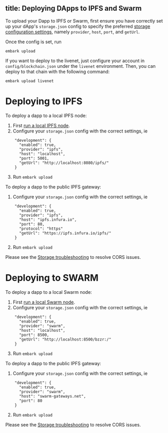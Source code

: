 title: Deploying DApps to IPFS and Swarm
---
To upload your Dapp to IPFS or Swarm, first ensure you have correctly set up your dApp's `storage.json` config to specify the preferred [storage configuration settings](./storage.html)</a>, namely `provider`, `host`, `port`, and `getUrl`.

Once the config is set, run
```
embark upload
```
If you want to deploy to the livenet, just configure your account in `config/blockchain.json` under the `livenet` environment. Then, you can deploy to that chain with the following command:
```
embark upload livenet
```

Deploying to IPFS
=================
To deploy a dapp to a local IPFS node:
1. First [run a local IPFS node](https://ipfs.io/docs/getting-started/).
2. Configure your `storage.json` config with the correct settings, ie
```
    "development": {
      "enabled": true,
      "provider": "ipfs",
      "host": "localhost",
      "port": 5001,
      "getUrl": "http://localhost:8080/ipfs/"
    }
```
3. Run `embark upload`

To deploy a dapp to the public IPFS gateway:
1. Configure your `storage.json` config with the correct settings, ie
```
    "development": {
      "enabled": true,
      "provider": "ipfs",
      "host": "ipfs.infura.io",
      "port": 80,
      "protocol": "https"
      "getUrl": "https://ipfs.infura.io/ipfs/"
    }
```
2. Run `embark upload` 

Please see the [Storage troubleshooting](./storage#troubleshooting) to resolve CORS issues.

Deploying to SWARM
==================
To deploy a dapp to a local Swarm node:
1. First [run a local Swarm node](http://swarm-guide.readthedocs.io/en/latest/runninganode.html).
2. Configure your `storage.json` config with the correct settings, ie
```
    "development": {
      "enabled": true,
      "provider": "swarm",
      "host": "localhost",
      "port": 8500,
      "getUrl": "http://localhost:8500/bzzr:/"
    }
```
3. Run `embark upload` 

To deploy a dapp to the public IPFS gateway:
1. Configure your `storage.json` config with the correct settings, ie
```
    "development": {
      "enabled": true,
      "provider": "swarm",
      "host": "swarm-gateways.net",
      "port": 80
    }
```
2. Run `embark upload` 

Please see the [Storage troubleshooting](./storage#troubleshooting) to resolve CORS issues.

